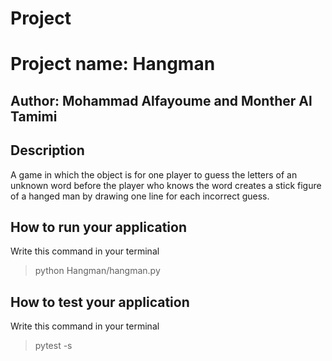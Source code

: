 # Project

# Project name: Hangman

## Author: Mohammad Alfayoume and Monther Al Tamimi

## Description

A game in which the object is for one player to guess the letters of an unknown word before the player who knows the word creates a stick figure of a hanged man by drawing one line for each incorrect guess.

## How to run your application

Write this command in your terminal

>python Hangman/hangman.py

## How to test your application

Write this command in your terminal

>pytest -s